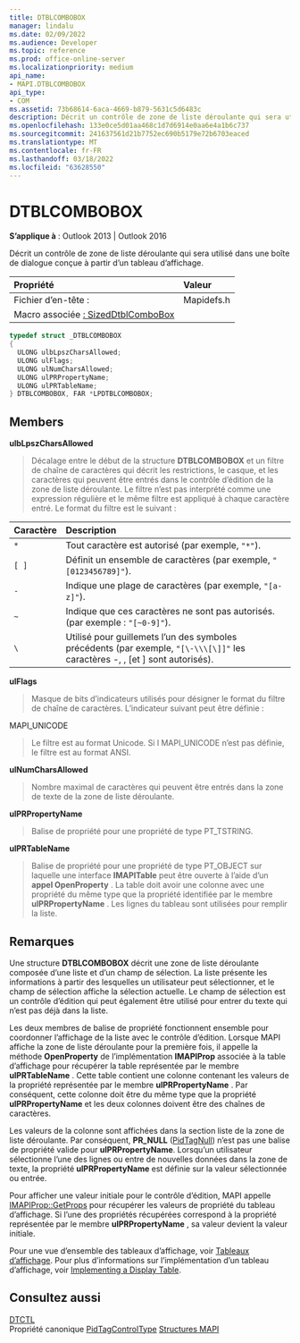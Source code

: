 ```yaml
---
title: DTBLCOMBOBOX
manager: lindalu
ms.date: 02/09/2022
ms.audience: Developer
ms.topic: reference
ms.prod: office-online-server
ms.localizationpriority: medium
api_name:
- MAPI.DTBLCOMBOBOX
api_type:
- COM
ms.assetid: 73b68614-6aca-4669-b879-5631c5d6483c
description: Décrit un contrôle de zone de liste déroulante qui sera utilisé dans une boîte de dialogue conçue à partir d’un tableau d’affichage.
ms.openlocfilehash: 133e0ce5d01aa468c1d7d6914e0aa6e4a1b6c737
ms.sourcegitcommit: 241637561d21b7752ec690b5179e72b6703eaced
ms.translationtype: MT
ms.contentlocale: fr-FR
ms.lasthandoff: 03/18/2022
ms.locfileid: "63628550"
---
```

# <a name="dtblcombobox"></a>DTBLCOMBOBOX
  
**S’applique à** : Outlook 2013 | Outlook 2016
  
Décrit un contrôle de zone de liste déroulante qui sera utilisé dans une boîte de dialogue conçue à partir d’un tableau d’affichage.
  
|Propriété |Valeur |
|:-----|:-----|
|Fichier d’en-tête :  |Mapidefs.h |
|Macro associée [: SizedDtblComboBox](sizeddtblcombobox.md) |

```cpp
typedef struct _DTBLCOMBOBOX
{
  ULONG ulbLpszCharsAllowed;
  ULONG ulFlags;
  ULONG ulNumCharsAllowed;
  ULONG ulPRPropertyName;
  ULONG ulPRTableName;
} DTBLCOMBOBOX, FAR *LPDTBLCOMBOBOX;

```

## <a name="members"></a>Members

**ulbLpszCharsAllowed**
  
> Décalage entre le début de la structure **DTBLCOMBOBOX** et un filtre de chaîne de caractères qui décrit les restrictions, le casque, et les caractères qui peuvent être entrés dans le contrôle d’édition de la zone de liste déroulante. Le filtre n’est pas interprété comme une expression régulière et le même filtre est appliqué à chaque caractère entré. Le format du filtre est le suivant :

|**Caractère**|**Description**|
|:-----|:-----|
| `*`  |Tout caractère est autorisé (par exemple, `"*"`). |
| `[ ]`|Définit un ensemble de caractères (par exemple, `"[0123456789]"`). |
| `-`  |Indique une plage de caractères (par exemple, `"[a-z]"`). |
| `~`  |Indique que ces caractères ne sont pas autorisés. (par exemple : `"[~0-9]"`). |
| `\`  |Utilisé pour guillemets l’un des symboles précédents (par exemple, `"[\-\\\[\]]"` les caractères -, \, [et ] sont autorisés). |

**ulFlags**
  
> Masque de bits d’indicateurs utilisés pour désigner le format du filtre de chaîne de caractères. L’indicateur suivant peut être définie :

MAPI_UNICODE
  
> Le filtre est au format Unicode. Si l MAPI_UNICODE n’est pas définie, le filtre est au format ANSI.

**ulNumCharsAllowed**
  
> Nombre maximal de caractères qui peuvent être entrés dans la zone de texte de la zone de liste déroulante.

**ulPRPropertyName**
  
> Balise de propriété pour une propriété de type PT_TSTRING.

**ulPRTableName**
  
> Balise de propriété pour une propriété de type PT_OBJECT sur laquelle une interface **IMAPITable** peut être ouverte à l’aide d’un **appel OpenProperty** . La table doit avoir une colonne avec une propriété du même type que la propriété identifiée par le membre **ulPRPropertyName** . Les lignes du tableau sont utilisées pour remplir la liste.

## <a name="remarks"></a>Remarques

Une structure **DTBLCOMBOBOX** décrit une zone de liste déroulante composée d’une liste et d’un champ de sélection. La liste présente les informations à partir des lesquelles un utilisateur peut sélectionner, et le champ de sélection affiche la sélection actuelle. Le champ de sélection est un contrôle d’édition qui peut également être utilisé pour entrer du texte qui n’est pas déjà dans la liste.
  
Les deux membres de balise de propriété fonctionnent ensemble pour coordonner l’affichage de la liste avec le contrôle d’édition. Lorsque MAPI affiche la zone de liste déroulante pour la première fois, il appelle la méthode **OpenProperty** de l’implémentation **IMAPIProp** associée à la table d’affichage pour récupérer la table représentée par le membre **ulPRTableName** . Cette table contient une colonne contenant les valeurs de la propriété représentée par le membre **ulPRPropertyName** . Par conséquent, cette colonne doit être du même type que la propriété **ulPRPropertyName** et les deux colonnes doivent être des chaînes de caractères.
  
Les valeurs de la colonne sont affichées dans la section liste de la zone de liste déroulante. Par conséquent, **PR_NULL** ([PidTagNull](pidtagnull-canonical-property.md)) n’est pas une balise de propriété valide pour **ulPRPropertyName**. Lorsqu’un utilisateur sélectionne l’une des lignes ou entre de nouvelles données dans la zone de texte, la propriété **ulPRPropertyName** est définie sur la valeur sélectionnée ou entrée.
  
Pour afficher une valeur initiale pour le contrôle d’édition, MAPI appelle [IMAPIProp::GetProps](imapiprop-getprops.md) pour récupérer les valeurs de propriété du tableau d’affichage. Si l’une des propriétés récupérées correspond à la propriété représentée par le membre **ulPRPropertyName** , sa valeur devient la valeur initiale.
  
Pour une vue d’ensemble des tableaux d’affichage, voir [Tableaux d’affichage](display-tables.md). Pour plus d’informations sur l’implémentation d’un tableau d’affichage, voir [Implementing a Display Table](display-table-implementation.md).
  
## <a name="see-also"></a>Consultez aussi

[DTCTL](dtctl.md)  
Propriété canonique [PidTagControlType](pidtagcontroltype-canonical-property.md)
 [Structures MAPI](mapi-structures.md)

